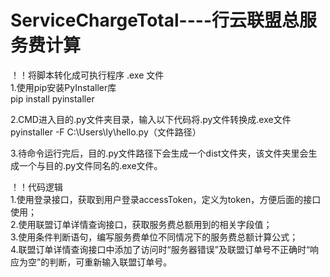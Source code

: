 # ServiceChargeTotal----行云联盟总服务费计算

！！将脚本转化成可执行程序 .exe 文件  
1.使用pip安装PyInstaller库  
pip install pyinstaller

2.CMD进入目的.py文件夹目录，输入以下代码将.py文件转换成.exe文件  
pyinstaller -F C:\Users\ly\hello.py（文件路径）

3.待命令运行完后，目的.py文件路径下会生成一个dist文件夹，该文件夹里会生成一个与目的.py文件同名的.exe文件。

！！代码逻辑  
1.使用登录接口，获取到用户登录accessToken，定义为token，方便后面的接口使用；  
2.使用联盟订单详情查询接口，获取服务费总额用到的相关字段值；  
3.使用条件判断语句，编写服务费单位不同情况下的服务费总额计算公式；  
4.联盟订单详情查询接口中添加了访问时“服务器错误”及联盟订单号不正确时“响应为空”的判断，可重新输入联盟订单号。